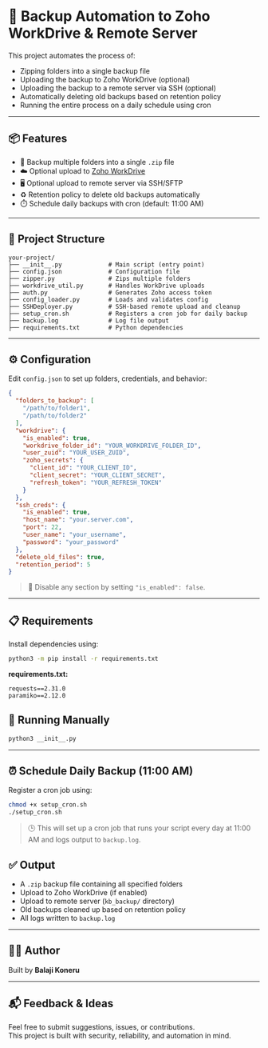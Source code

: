 # 🔐 Backup Automation to Zoho WorkDrive & Remote Server

This project automates the process of:

- Zipping folders into a single backup file
- Uploading the backup to Zoho WorkDrive (optional)
- Uploading the backup to a remote server via SSH (optional)
- Automatically deleting old backups based on retention policy
- Running the entire process on a daily schedule using cron

---

## 📦 Features

- 📁 Backup multiple folders into a single `.zip` file
- ☁️ Optional upload to [Zoho WorkDrive](https://www.zoho.com/workdrive/)
- 🖥️ Optional upload to remote server via SSH/SFTP
- ♻️ Retention policy to delete old backups automatically
- ⏱️ Schedule daily backups with cron (default: 11:00 AM)

---

## 📁 Project Structure

```
your-project/
├── __init__.py             # Main script (entry point)
├── config.json             # Configuration file
├── zipper.py               # Zips multiple folders
├── workdrive_util.py       # Handles WorkDrive uploads
├── auth.py                 # Generates Zoho access token
├── config_loader.py        # Loads and validates config
├── SSHDeployer.py          # SSH-based remote upload and cleanup
├── setup_cron.sh           # Registers a cron job for daily backup
├── backup.log              # Log file output
├── requirements.txt        # Python dependencies
```

---

## ⚙️ Configuration

Edit `config.json` to set up folders, credentials, and behavior:

```json
{
  "folders_to_backup": [
    "/path/to/folder1",
    "/path/to/folder2"
  ],
  "workdrive": {
    "is_enabled": true,
    "workdrive_folder_id": "YOUR_WORKDRIVE_FOLDER_ID",
    "user_zuid": "YOUR_USER_ZUID",
    "zoho_secrets": {
      "client_id": "YOUR_CLIENT_ID",
      "client_secret": "YOUR_CLIENT_SECRET",
      "refresh_token": "YOUR_REFRESH_TOKEN"
    }
  },
  "ssh_creds": {
    "is_enabled": true,
    "host_name": "your.server.com",
    "port": 22,
    "user_name": "your_username",
    "password": "your_password"
  },
  "delete_old_files": true,
  "retention_period": 5
}
```

> 📌 Disable any section by setting `"is_enabled": false`.

---

## 📋 Requirements

Install dependencies using:

```bash
python3 -m pip install -r requirements.txt
```

**requirements.txt:**
```
requests==2.31.0
paramiko==2.12.0
```

## 🚀 Running Manually

```bash
python3 __init__.py
```

---

## ⏰ Schedule Daily Backup (11:00 AM)

Register a cron job using:

```bash
chmod +x setup_cron.sh
./setup_cron.sh
```

> 🕒 This will set up a cron job that runs your script every day at 11:00 AM and logs output to `backup.log`.


## ✅ Output

- A `.zip` backup file containing all specified folders
- Upload to Zoho WorkDrive (if enabled)
- Upload to remote server (`kb_backup/` directory)
- Old backups cleaned up based on retention policy
- All logs written to `backup.log`

---

## 👨‍💻 Author

Built by **Balaji Koneru**  

---

## 📬 Feedback & Ideas

Feel free to submit suggestions, issues, or contributions.  
This project is built with security, reliability, and automation in mind.
